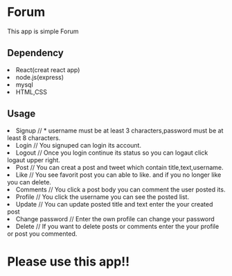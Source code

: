 # Forum
This app is simple Forum

## Dependency
<li>React(creat react app)
<li>node.js(express)
<li>mysql
<li>HTML,CSS

## Usage

<li>Signup  // * username must be at least 3 characters,password must be at least 8 characters.
<li>Login   // You signuped can login its account.
<li>Logout // Once you login continue its status so you can logaut click logaut upper right.
<li>Post    // You can creat a post and tweet which contain title,text,username.
<li>Like    // You  see favorit post you can able to like. and if you no longer like you can delete.
<li>Comments // You click a post body you can comment the user posted its. 
<li>Profile  // You click the username you can see the posted list.
<li>Update  // You can update posted title and text enter the your created post
<li>Change password //  Enter the own profile can change your password
<li>Delete  // If you want to delete posts or comments enter the your profile or post you commented.



# Please use this app!!

